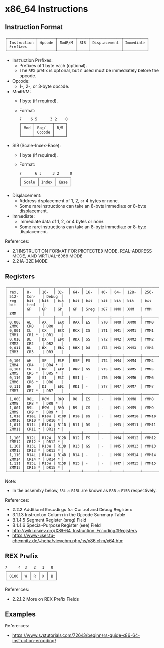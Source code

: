 # x86_64 Instructions

## Instruction Format
    ┌─────────────┬────────┬────────┬─────┬──────────────┬───────────┐
    │ Instruction │ Opcode │ ModR/M │ SIB │ Displacement │ Immediate │
    │ Prefixes    │        │        │     │              │           │
    └─────────────┴────────┴────────┴─────┴──────────────┴───────────┘

- Instruction Prefixes:
  - Prefixes of 1 byte each (optional).
  - The `REX` prefix is optional, but if used must be immediately before the opcode.
- Opcode:
  - 1-, 2-, or 3-byte opcode.
- ModR/M:
  - 1 byte (if required).
  - Format:

        7    6 5      3 2    0
        ┌─────┬────────┬─────┐
        │ Mod │ Reg/   │ R/M │
        │     │ Opcode │     │
        └─────┴────────┴─────┘
- SIB (Scale-Index-Base):
  - 1 byte (if required).
  - Format:

        7      6 5     3 2     0
        ┌───────┬───────┬──────┐
        │ Scale │ Index │ Base │
        └───────┴───────┴──────┘
- Displacement:
  - Address displacement of 1, 2, or 4 bytes or none.
  - Some rare instructions can take an 8-byte immediate or 8-byte displacement.
- Immediate:
  - Immediate data of 1, 2, or 4 bytes or none.
  - Some rare instructions can take an 8-byte immediate or 8-byte displacement.

References:
- 2.1 INSTRUCTION FORMAT FOR PROTECTED MODE, REAL-ADDRESS MODE, AND VIRTUAL-8086 MODE
- 2.2 IA-32E MODE

## Registers
    ┌───────┬──────┬──────┬──────┬─────┬──────┬─────┬─────┬───────┬───────┬───────┬────────┬────────┐
    │ rex,  │ 8-   │ 16-  │ 32-  │ 64- │ 16-  │ 80- │ 64- │ 128-  │ 256-  │ 512-  │ Con-   │ Debug  │
    │ reg   │ bit  │ bit  │ bit  │ bit │ bit  │ bit │ bit │ bit   │ bit   │ bit   │ trol   │        │
    │       │ GP   │ GP   │ GP   │ GP  │ Sreg │ x87 │ MMX │ XMM   │ YMM   │ ZMM   │        │        │
    ├───────┼──────┼──────┼──────┼─────┼──────┼─────┼─────┼───────┼───────┼───────┼────────┼────────┤
    │ 0,000 │ AL   │ AX   │ EAX  │ RAX │ ES   │ ST0 │ MM0 │ XMM0  │ YMM0  │ ZMM0  │ CR0    │ DR0    │
    │ 0,001 │ CL   │ CX   │ ECX  │ RCX │ CS   │ ST1 │ MM1 │ XMM1  │ YMM1  │ ZMM1  │ CR1 *  │ DR1    │
    │ 0,010 │ DL   │ DX   │ EDX  │ RDX │ SS   │ ST2 │ MM2 │ XMM2  │ YMM2  │ ZMM2  │ CR2    │ DR2    │
    │ 0,011 │ BL   │ BX   │ EBX  │ RBX │ DS   │ ST3 │ MM3 │ XMM3  │ YMM3  │ ZMM3  │ CR3    │ DR3    │
    ├───────┼──────┼──────┼──────┼─────┼──────┼─────┼─────┼───────┼───────┼───────┼────────┼────────┤
    │ 0,100 │ AH   │ SP   │ ESP  │ RSP │ FS   │ ST4 │ MM4 │ XMM4  │ YMM4  │ ZMM4  │ CR4    │ DR4 *  │
    │ 0,101 │ CH   │ BP   │ EBP  │ RBP │ GS   │ ST5 │ MM5 │ XMM5  │ YMM5  │ ZMM5  │ CR5 *  │ DR5 *  │
    │ 0,110 │ DH   │ SI   │ ESI  │ RSI │ -    │ ST6 │ MM6 │ XMM6  │ YMM6  │ ZMM6  │ CR6 *  │ DR6    │
    │ 0,111 │ BH   │ DI   │ EDI  │ RDI │ -    │ ST7 │ MM7 │ XMM7  │ YMM7  │ ZMM7  │ CR7 *  │ DR7    │
    ├───────┼──────┼──────┼──────┼─────┼──────┼─────┼─────┼───────┼───────┼───────┼────────┼────────┤
    │ 1,000 │ R8L  │ R8W  │ R8D  │ R8  │ ES   │ -   │ MM0 │ XMM8  │ YMM8  │ ZMM8  │ CR8 *  │ DR8 *  │
    │ 1,001 │ R9L  │ R9W  │ R9D  │ R9  │ CS   │ -   │ MM1 │ XMM9  │ YMM9  │ ZMM9  │ CR9 *  │ DR9 *  │
    │ 1,010 │ R10L │ R10W │ R10D │ R10 │ SS   │ -   │ MM2 │ XMM10 │ YMM10 │ ZMM10 │ CR10 * │ DR10 * │
    │ 1,011 │ R11L │ R11W │ R11D │ R11 │ DS   │ -   │ MM3 │ XMM11 │ YMM11 │ ZMM11 │ CR11 * │ DR11 * │
    ├───────┼──────┼──────┼──────┼─────┼──────┼─────┼─────┼───────┼───────┼───────┼────────┼────────┤
    │ 1,100 │ R12L │ R12W │ R12D │ R12 │ FS   │ -   │ MM4 │ XMM12 │ YMM12 │ ZMM12 │ CR12 * │ DR12 * │
    │ 1,101 │ R13L │ R13W │ R13D │ R13 │ GS   │ -   │ MM5 │ XMM13 │ YMM13 │ ZMM13 │ CR13 * │ DR13 * │
    │ 1,110 │ R14L │ R14W │ R14D │ R14 │ -    │ -   │ MM6 │ XMM14 │ YMM14 │ ZMM14 │ CR14 * │ DR14 * │
    │ 1,111 │ R15L │ R15W │ R15D │ R15 │ -    │ -   │ MM7 │ XMM15 │ YMM15 │ ZMM15 │ CR15 * │ DR15 * │
    └───────┴──────┴──────┴──────┴─────┴──────┴─────┴─────┴───────┴───────┴───────┴────────┴────────┘

Note:
- In the assembly below, `R8L` ~ `R15L` are known as `R8B` ~ `R15B` respectively.

References:
- 2.2.2 Additional Encodings for Control and Debug Registers
- 3.1.1.3 Instruction Column in the Opcode Summary Table
- B.1.4.5 Segment Register (sreg) Field
- B.1.4.6 Special-Purpose Register (eee) Field
- http://wiki.osdev.org/X86-64_Instruction_Encoding#Registers
- https://www-user.tu-chemnitz.de/~heha/viewchm.php/hs/x86.chm/x64.htm

## REX Prefix

    7     4  3   2   1   0
    ┌──────┬───┬───┬───┬───┐
    │ 0100 │ W │ R │ X │ B │
    └──────┴───┴───┴───┴───┘

References:
- 2.2.1.2 More on REX Prefix Fields

## Examples

References:
- https://www.systutorials.com/72643/beginners-guide-x86-64-instruction-encoding/
